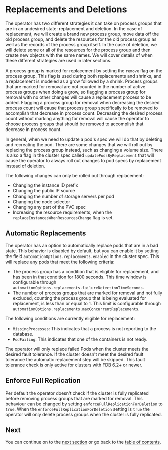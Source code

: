 # Replacements and Deletions

The operator has two different strategies it can take on process groups that are in an undesired state: replacement and deletion. In the case of replacement, we will create a brand new process group, move data off the old process group, and delete the resources for the old process group as well as the records of the process group itself. In the case of deletion, we will delete some or all of the resources for the process group and then create new objects with the same names. We will cover details of when these different strategies are used in later sections.

A process group is marked for replacement by setting the `remove` flag on the process group. This flag is used during both replacements and shrinks, and a replacement is modeled as a grow followed by a shrink. Process groups that are marked for removal are not counted in the number of active process groups when doing a grow, so flagging a process group for removal with no other changes will cause a replacement process to be added. Flagging a process group for removal when decreasing the desired process count will cause that process group specifically to be removed to accomplish that decrease in process count. Decreasing the desired process count without marking anything for removal will cause the operator to choose process groups that should be removed to accomplish that decrease in process count.

In general, when we need to update a pod's spec we will do that by deleting and recreating the pod. There are some changes that we will roll out by replacing the process group instead, such as changing a volume size. There is also a flag in the cluster spec called `updatePodsByReplacement` that will cause the operator to always roll out changes to pod specs by replacement instead of deletion.

The following changes can only be rolled out through replacement:

* Changing the instance ID prefix
* Changing the public IP source
* Changing the number of storage servers per pod
* Changing the node selector
* Changing any part of the PVC spec
* Increasing the resource requirements, when the `replaceInstancesWhenResourcesChange` flag is set.

## Automatic Replacements

The operator has an option to automatically replace pods that are in a bad state. This behavior is disabled by default, but you can enable it by setting the field `automationOptions.replacements.enabled` in the cluster spec. This will replace any pods that meet the following criteria:

* The process group has a condition that is eligible for replacement, and has been in that condition for 1800 seconds. This time window is configurable through `automationOptions.replacements.failureDetectionTimeSeconds`.
* The number of process groups that are marked for removal and not fully excluded, counting the process group that is being evaluated for replacement, is less than or equal to 1. This limit is configurable through `automationOptions.replacements.maxConcurrentReplacements`.

The following conditions are currently eligible for replacement:

* `MissingProcesses`: This indicates that a process is not reporting to the database.
* `PodFailing`: This indicates that one of the containers is not ready.

The operator will only replace failed Pods when the cluster meets the desired fault tolerance.
If the cluster doesn't meet the desired fault tolerance the automatic replacement step will be skipped.
This fault tolerance check is only active for clusters with FDB 6.2+ or newer.

## Enforce Full Replication

Per default the operator doesn't check if the cluster is fully replicated before removing process groups that are marked for removal.
This behaviour can be changed by setting `enforceFullReplicationForDeletion` to `true`.
When the `enforceFullReplicationForDeletion` setting is `true` the operator will only delete process groups when the cluster is fully replicated.

## Next

You can continue on to the [next section](fault_domains.md) or go back to the [table of contents](index.md).
